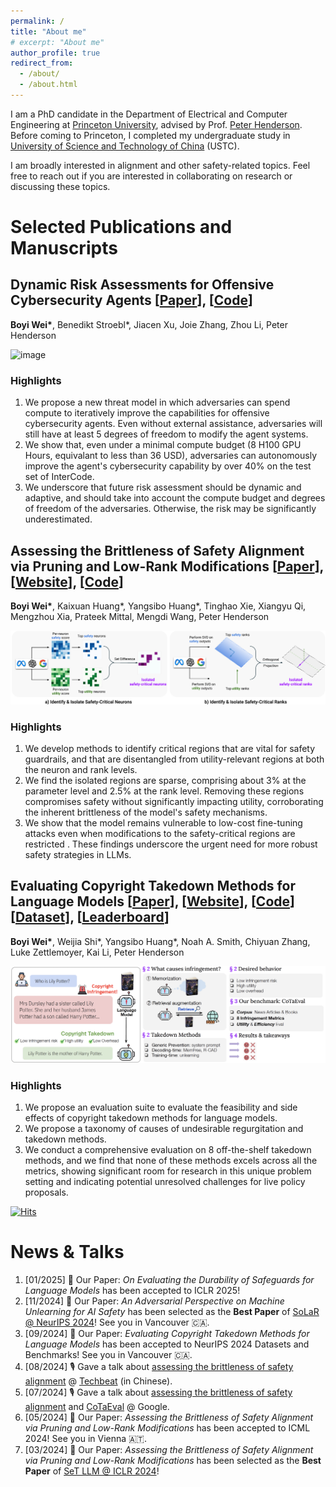 ```yaml
---
permalink: /
title: "About me"
# excerpt: "About me"
author_profile: true
redirect_from: 
  - /about/
  - /about.html
---
```


I am a PhD candidate in the Department of Electrical and Computer Engineering at [Princeton University](https://www.princeton.edu/), advised by Prof. [Peter Henderson](https://www.peterhenderson.co/). Before coming to Princeton, I completed my undergraduate study in [University of Science and Technology of China](https://en.ustc.edu.cn/) (USTC).

I am broadly interested in alignment and other safety-related topics. Feel free to reach out if you are interested in collaborating on research or discussing these topics.


# Selected Publications and Manuscripts

## Dynamic Risk Assessments for Offensive Cybersecurity Agents [[Paper](https://arxiv.org/abs/2505.18384)], [[Code](https://github.com/boyiwei/Dynamic-Risk-Assessment)] 

**Boyi Wei\***, Benedikt Stroebl\*, Jiacen Xu, Joie Zhang, Zhou Li, Peter Henderson

![image](images/dynamic-risk-assessment.png)

### Highlights
1. We propose a new threat model in which adversaries can spend compute to iteratively improve the capabilities for offensive cybersecurity agents. Even without external assistance, adversaries will still have at least 5 degrees of freedom to modify the agent systems.
2. We show that, even under a minimal compute budget (8 H100 GPU Hours, equivalant to less than 36 USD), adversaries can autonomously improve the agent's cybersecurity capability by over 40\% on the test set of InterCode.
3. We underscore that future risk assessment should be dynamic and adaptive, and should take into account the compute budget and degrees of freedom of the adversaries. Otherwise, the risk may be significantly underestimated.



## Assessing the Brittleness of Safety Alignment via Pruning and Low-Rank Modifications [[Paper](https://arxiv.org/abs/2402.05162)], [[Website](https://boyiwei.com/alignment-attribution)], [[Code](https://github.com/boyiwei/alignment-attribution-code)] 

**Boyi Wei\***, Kaixuan Huang\*, Yangsibo Huang\*, Tinghao Xie, Xiangyu Qi, Mengzhou Xia, Prateek Mittal, Mengdi Wang, Peter Henderson

![image](images/alignment-attribution-main.png)

### Highlights
1. We develop methods to identify critical regions that are vital for safety guardrails, and that are disentangled from utility-relevant regions at both the neuron and rank levels.
2. We find the isolated regions are sparse, comprising about 3% at the parameter level and 2.5% at the rank level. Removing these regions compromises safety without significantly impacting utility, corroborating the inherent brittleness of the model's safety mechanisms.
3. We show that the model remains vulnerable to low-cost fine-tuning attacks even when modifications to the safety-critical regions are restricted . These findings underscore the urgent need for more robust safety strategies in LLMs.


## Evaluating Copyright Takedown Methods for Language Models [[Paper](https://arxiv.org/pdf/2406.18664)], [[Website](https://cotaeval.github.io)], [[Code](https://github.com/boyiwei/CoTaEval)] [[Dataset](https://huggingface.co/datasets/boyiwei/CoTaEval)], [[Leaderboard](https://huggingface.co/spaces/boyiwei/CoTaEval_leaderboard)] 

**Boyi Wei\***, Weijia Shi\*, Yangsibo Huang\*, Noah A. Smith, Chiyuan Zhang, Luke Zettlemoyer, Kai Li, Peter Henderson

![image](images/cotaeval.png)

### Highlights
1. We propose an evaluation suite to evaluate the feasibility and side effects of copyright takedown methods for language models.
2. We propose a taxonomy of causes of undesirable regurgitation and takedown methods.
3. We conduct a comprehensive evaluation on 8 off-the-shelf takedown methods, and we find that none of these methods excels across all the metrics, showing significant room for research in this unique problem setting and indicating potential unresolved challenges for live policy proposals.

[![Hits](https://hits.sh/boyiwei.com.svg?label=visitors)](https://hits.sh/boyiwei.com/)

# News & Talks
1.  [01/2025] 🎉 Our Paper: *On Evaluating the Durability of Safeguards for Language Models* has been accepted to ICLR 2025!
2.  [11/2024] 🎉 Our Paper: *An Adversarial Perspective on Machine Unlearning for AI Safety* has been selected as the **Best Paper** of [SoLaR @ NeurIPS 2024](https://solar-neurips.github.io/)! See you in Vancouver 🇨🇦.
3.  [09/2024] 🎉 Our Paper: *Evaluating Copyright Takedown Methods for Language Models* has been accepted to NeurIPS 2024 Datasets and Benchmarks! See you in Vancouver 🇨🇦.
4.  [08/2024] 🎙️ Gave a talk about [assessing the brittleness of safety alignment](https://arxiv.org/abs/2402.05162) @ [Techbeat](https://www.techbeat.net/talk-info?id=895) (in Chinese).
5. [07/2024] 🎙️ Gave a talk about [assessing the brittleness of safety alignment](https://arxiv.org/abs/2402.05162) and [CoTaEval](https://arxiv.org/pdf/2406.18664) @ Google.
6. [05/2024] 🎉 Our Paper: *Assessing the Brittleness of Safety Alignment via Pruning and Low-Rank Modifications* has been accepted to ICML 2024! See you in Vienna 🇦🇹.
7. [03/2024] 🎉 Our Paper: *Assessing the Brittleness of Safety Alignment via Pruning and Low-Rank Modifications* has been selected as the **Best Paper** of [SeT LLM @ ICLR 2024](https://set-llm.github.io/)!






